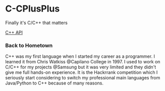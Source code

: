 # C-CPlusPlus
Finally it's C/C++ that matters


[C++ API](http://www.cplusplus.com/reference/)

### Back to Hometown

C++ was my first language when I started my career as a programmer.
I learned it from Chris Watkiss @Capilano College in 1997. I used to work on C/C++ for my projects @Samsung but it was very limited and they didn't give me full hands-on experience. It is the Hackrrank competition which I seriously start considering to switch my professional main languages from Java/Python to C++ because of many reasons.

